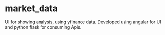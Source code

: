# market_data
UI for showing analysis, using yfinance data. Developed using angular for UI and python flask for consuming Apis.
